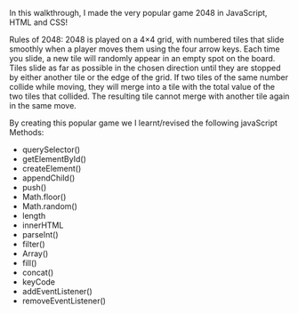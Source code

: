 In this walkthrough, I made the very popular game 2048 in JavaScript, HTML and CSS!

Rules of 2048:
2048 is played on a 4×4 grid, with numbered tiles that slide smoothly when a player moves them using the four arrow keys. Each time you slide, a new tile will randomly appear in an empty spot on the board. Tiles slide as far as possible in the chosen direction until they are stopped by either another tile or the edge of the grid. If two tiles of the same number collide while moving, they will merge into a tile with the total value of the two tiles that collided. The resulting tile cannot merge with another tile again in the same move. 


By creating this popular game we I learnt/revised the following javaScript Methods:
- querySelector()
- getElementById()
- createElement()
- appendChild()
- push()
- Math.floor()
- Math.random()
- length
- innerHTML
- parseInt()
- filter()
- Array()
- fill()
- concat()
- keyCode
- addEventListener()
- removeEventListener()